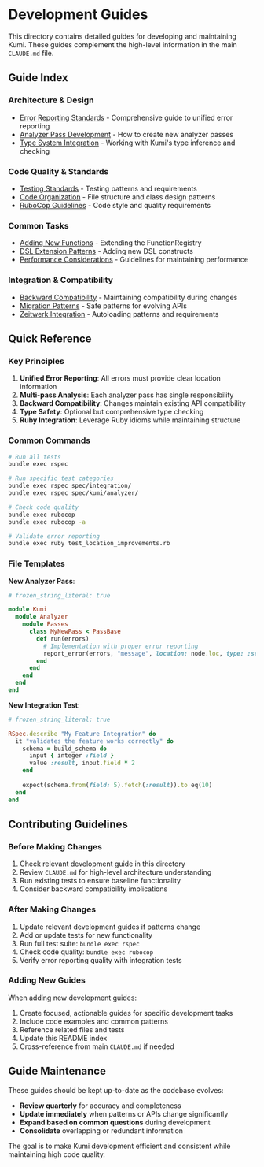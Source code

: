 # Development Guides

This directory contains detailed guides for developing and maintaining Kumi. These guides complement the high-level information in the main `CLAUDE.md` file.

## Guide Index

### Architecture & Design
- [Error Reporting Standards](error-reporting.md) - Comprehensive guide to unified error reporting
- [Analyzer Pass Development](analyzer-passes.md) - How to create new analyzer passes
- [Type System Integration](type-system.md) - Working with Kumi's type inference and checking

### Code Quality & Standards  
- [Testing Standards](testing-standards.md) - Testing patterns and requirements
- [Code Organization](code-organization.md) - File structure and class design patterns
- [RuboCop Guidelines](rubocop-guidelines.md) - Code style and quality requirements

### Common Tasks
- [Adding New Functions](adding-functions.md) - Extending the FunctionRegistry
- [DSL Extension Patterns](dsl-extensions.md) - Adding new DSL constructs
- [Performance Considerations](performance.md) - Guidelines for maintaining performance

### Integration & Compatibility
- [Backward Compatibility](backward-compatibility.md) - Maintaining compatibility during changes
- [Migration Patterns](migration-patterns.md) - Safe patterns for evolving APIs
- [Zeitwerk Integration](zeitwerk.md) - Autoloading patterns and requirements

## Quick Reference

### Key Principles
1. **Unified Error Reporting**: All errors must provide clear location information
2. **Multi-pass Analysis**: Each analyzer pass has single responsibility  
3. **Backward Compatibility**: Changes maintain existing API compatibility
4. **Type Safety**: Optional but comprehensive type checking
5. **Ruby Integration**: Leverage Ruby idioms while maintaining structure

### Common Commands
```bash
# Run all tests
bundle exec rspec

# Run specific test categories
bundle exec rspec spec/integration/
bundle exec rspec spec/kumi/analyzer/

# Check code quality
bundle exec rubocop
bundle exec rubocop -a

# Validate error reporting
bundle exec ruby test_location_improvements.rb
```

### File Templates

**New Analyzer Pass**:
```ruby
# frozen_string_literal: true

module Kumi
  module Analyzer
    module Passes
      class MyNewPass < PassBase
        def run(errors)
          # Implementation with proper error reporting
          report_error(errors, "message", location: node.loc, type: :semantic)
        end
      end
    end
  end
end
```

**New Integration Test**:
```ruby
# frozen_string_literal: true

RSpec.describe "My Feature Integration" do
  it "validates the feature works correctly" do
    schema = build_schema do
      input { integer :field }
      value :result, input.field * 2
    end
    
    expect(schema.from(field: 5).fetch(:result)).to eq(10)
  end
end
```

## Contributing Guidelines

### Before Making Changes
1. Check relevant development guide in this directory
2. Review `CLAUDE.md` for high-level architecture understanding
3. Run existing tests to ensure baseline functionality
4. Consider backward compatibility implications

### After Making Changes  
1. Update relevant development guides if patterns change
2. Add or update tests for new functionality
3. Run full test suite: `bundle exec rspec`
4. Check code quality: `bundle exec rubocop`
5. Verify error reporting quality with integration tests

### Adding New Guides
When adding new development guides:
1. Create focused, actionable guides for specific development tasks
2. Include code examples and common patterns
3. Reference related files and tests
4. Update this README index
5. Cross-reference from main `CLAUDE.md` if needed

## Guide Maintenance

These guides should be kept up-to-date as the codebase evolves:
- **Review quarterly** for accuracy and completeness
- **Update immediately** when patterns or APIs change significantly  
- **Expand based on common questions** during development
- **Consolidate** overlapping or redundant information

The goal is to make Kumi development efficient and consistent while maintaining high code quality.